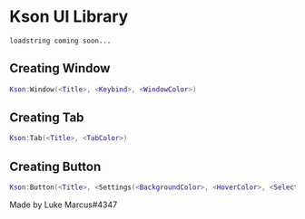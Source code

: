 # Kson UI Library
```
loadstring coming soon...
```
## Creating Window
```lua
Kson:Window(<Title>, <Keybind>, <WindowColor>)
```
## Creating Tab
```lua
Kson:Tab(<Title>, <TabColor>)
```
## Creating Button
```lua
Kson:Button(<Title>, <Settings(<BackgroundColor>, <HoverColor>, <SelectedColor>)>)
```

Made by Luke Marcus#4347
